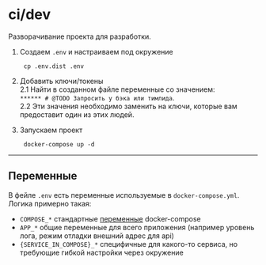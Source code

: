 # ci/dev

Разворачивание проекта для разработки.

1. Создаем `.env` и настраиваем под окружение 
        
        cp .env.dist .env


2. Добавить ключи/токены  
  2.1 Найти в созданном файле переменные со значением:  
   `****** # @TODO Запросить у бэка или тимлида`.  
  2.2 Эти значения необходимо заменить на ключи, которые вам предоставит один из этих людей.


3. Запускаем проект 

        docker-compose up -d
---
## Переменные

В фейле `.env` есть переменные используемые в `docker-compose.yml`. Логика примерно такая:

- `COMPOSE_*` стандартные [переменные](https://docs.docker.com/compose/reference/envvars/) docker-compose
- `APP_*` общие переменные для всего приложения (например уровень лога, режим отладки внешний адрес для api) 
- `{SERVICE_IN_COMPOSE}_*` специфичные для какого-то сервиса, но требующие гибкой настройки через окружение
